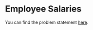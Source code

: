 # Employee Salaries

You can find the problem statement [here](https://www.hackerrank.com/challenges/salary-of-employees/problem?isFullScreen=false).
